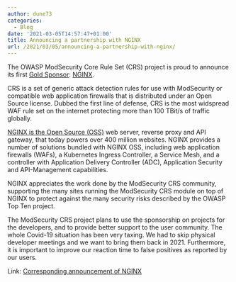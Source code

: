 ```yaml
---
author: dune73
categories:
  - Blog
date: '2021-03-05T14:57:47+01:00'
title: Announcing a partnership with NGINX
url: /2021/03/05/announcing-a-partnership-with-nginx/
---
```



The OWASP ModSecurity Core Rule Set (CRS) project is proud to announce its first [Gold Sponsor](https://www.nginx.com/blog/nginx-announces-sponsorship-owasp-modsecurity-crs): [NGINX](https://nginx.com).

CRS is a set of generic attack detection rules for use with ModSecurity or compatible web application firewalls that is distributed under an Open Source license. Dubbed the first line of defense, CRS is the most widspread WAF rule set on the internet protecting more than 100 TBit/s of traffic globally.

[NGINX is the Open Source (OSS)](https://www.nginx.com/blog/compiling-and-installing-modsecurity-for-open-source-nginx/) web server, reverse proxy and API gateway, that today powers over 400 million websites. NGINX provides a number of solutions bundled with NGINX OSS, including web application firewalls (WAFs), a Kubernetes Ingress Controller, a Service Mesh, and a controller with Application Delivery Controller (ADC), Application Security and API-Management capabilities.

NGINX appreciates the work done by the ModSecurity CRS community, supporting the many sites running the ModSecurity CRS module on top of NGINX to protect against the many security risks described by the OWASP Top Ten project.

The ModSecurity CRS project plans to use the sponsorship on projects for the developers, and to provide better support to the user community. The whole Covid-19 situation has been very taxing. We had to skip physical developer meetings and we want to bring them back in 2021. Furthermore, it is important to improve our reaction time to false positives as reported by our users.

Link: [Corresponding announcement of NGINX](https://www.nginx.com/blog/nginx-announces-sponsorship-owasp-modsecurity-crs)
